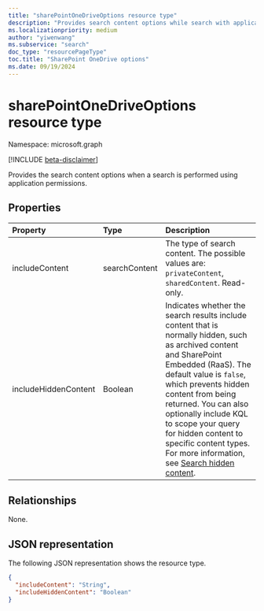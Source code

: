 ```yaml
---
title: "sharePointOneDriveOptions resource type"
description: "Provides search content options while search with application permission."
ms.localizationpriority: medium
author: "yiwenwang"
ms.subservice: "search"
doc_type: "resourcePageType"
toc.title: "SharePoint OneDrive options"
ms.date: 09/19/2024
---
```


# sharePointOneDriveOptions resource type

Namespace: microsoft.graph

[!INCLUDE [beta-disclaimer](../../includes/beta-disclaimer.md)]

Provides the search content options when a search is performed using application permissions.

## Properties

| Property     | Type        | Description |
|:-------------|:------------|:------------|
|includeContent|searchContent| The type of search content. The possible values are: `privateContent`, `sharedContent`. Read-only. |
|includeHiddenContent|Boolean| Indicates whether the search results include content that is normally hidden, such as archived content and SharePoint Embedded (RaaS). The default value is `false`, which prevents hidden content from being returned. You can also optionally include KQL to scope your query for hidden content to specific content types. For more information, see [Search hidden content](/graph/search-concept-files#example-7-search-hidden-content). |

## Relationships

None.

## JSON representation

The following JSON representation shows the resource type.


<!-- {
  "blockType": "resource",
  "optionalProperties": [

  ],
  "@odata.type": "microsoft.graph.sharePointOneDriveOptions",
  "baseType": null
}-->

```json
{
  "includeContent": "String",
  "includeHiddenContent": "Boolean"
}
```
